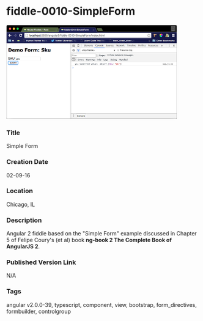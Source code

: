 fiddle-0010-SimpleForm
======

![Screenshot](screenshot.png)


### Title

Simple Form


### Creation Date

02-09-16


### Location

Chicago, IL


### Description

Angular 2 fiddle based on the "Simple Form" example discussed in Chapter 5 of Felipe Coury's (et al) book **ng-book 2 The Complete Book of AngularJS 2**.


### Published Version Link

N/A


### Tags

angular v2.0.0-39, typescript, component, view, bootstrap, form_directives, formbuilder, controlgroup
